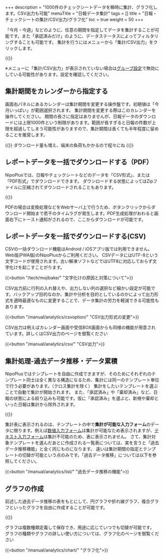 +++
description = "1000件のチェックシートデータを瞬時に集計、グラフ化します。CSV出力も可能"
menuTitle = "日報データ集計"
tags = []
title = "日報・チェックシートの集計/CSV出力/グラフ化"
toc = true
weight = 50
+++

「今月・今週」などのように、任意の期間を指定してデータを集計することが可能です。また「承認済みだけ」のように、データステータスによってフィルタリングすることも可能です。
集計を行うにはメニューから「集計/CSV出力」をクリックします。

{{<appscreen filename="report-totaling" title="日報の集計画面。期間指定エリア・ダウンロードエリア・集計エリアの3つで構成される"  >}}

※メニューに「集計/CSV出力」が表示されていない場合は[グループ設定](/manual/initial-setting/group-setting/make/)で無効にしている可能性があります。設定を確認してください。

## 集計期間をカレンダーから指定する

画面右パネルにあるカレンダーは集計期間を変更する操作盤です。初期値は「今月いっぱい」が範囲選択されます。
集計期間を変更する際はこのカレンダーを操作してください。
期間の長さに指定はありませんが、日報データのダウンロードには上限1000件という制限があります。範囲が長すぎると日報の件数が上限を超過してしまう可能性がありますので、集計期間は長くても半年程度に留めることを推奨します。

{{<alice pos="right" icon="ok">}}
ダウンロード量も増え、端末の負荷もかかるので程々にね
{{</alice>}}

## レポートデータを一括でダウンロードする（PDF）

NipoPlusでは、日報やチェックシートなどのデータを「CSV形式」、または「PDF形式」でダウンロードできます。
ダウンロードする状態によってはZipファイルに圧縮されてダウンロードされることもあります。

{{<appscreen filename="report-download" title="日報のデータをCSV形式、またはPDF形式でダウンロードできます"  >}}

PDFの場合は変換処理などをWebサーバ上で行うため、ボタンクリックからダウンロード開始まで若干のタイムラグが発生します。PDF生成処理がおわると画面右下にトースト通知がされるので、ここからダウンロードが可能です。

## レポートデータを一括でダウンロードする(CSV)

CSVの一括ダウンロード機能はAndroid / iOSアプリ版では利用できません。Web版(PWA版)のNipoPlusからご利用ください。
CSVデータにはUTF-8という文字コードが使用されます。古い解凍ソフトなどではUTF8に対応しておらず文字化けを起こすことがります。

{{<button "/tech/mojibake/" "文字化けの原因と対策について">}}

CSV出力前に行列の入れ替えや、出力しない列の選択など細かい設定が可能です。バックアップ目的なのか、集計や分析を目的としているのかによって出力形式を適時最適なものに変更することで、データ集計の労力を軽減できる可能性もあります。

{{<button "/manual/analytics/csvoption/" "CSV出力形式の変更">}}

CSV出力は例えばカレンダー画面や受信BOX画面からも同様の機能が用意されています。詳しくはCSV出力のページを御覧ください

{{<button "/manual/analytics/csv/" "CSV出力">}}


## 集計処理-過去データ推移・データ累積

NipoPlusではテンプレートを自由に作成できますが、そのためにそれぞれのテンプレート同士は全く異なる構造になるため、集計には同一のテンプレート単位で行う必要があります。（クロス集計を除く）
集計をしたいテンプレートを選ぶことで自動で集計が開始されます。
また、「承認済み」や「棄却済み」など、日報の状態による絞り込みも可能です。仮に「承認済み」を選ぶと、新規や棄却といった日報は集計から除外されます。

{{<appscreen filename="report-filter" title="集計の対象を選択する"  >}}

集計表に表示されるのは、テンプレートの中で**集計が可能な入力フォーム**のデータに限ります。例えば[数値入力フォーム](/manual/initial-setting/group-setting/template/math/)は集計が可能なため表示されますが、[テキスト入力フォーム](/manual/initial-setting/group-setting/template/text/)は集計不可能のため、表に表示されません。
さて、集計対象テンプレートを選んだあとに作成される一覧表については、実を言うと「過去データ推移機能」と全く同じものになります。
違いは集計期間の指定とテンプレートの切替が可能という点のみです。「過去データ推移」については以下を参照してください。

{{<button "/manual/analytics/list/" "過去データ推移の機能">}}

## グラフの作成

前述した過去データ推移の表をもとにして、円グラフや折れ線グラフ、複合グラフといったグラフを自由に作成することが可能です。

{{<appscreen filename="report-charts" title="データのグラフ化"  >}}

グラフは複数種類定義して保存でき、用途に応じていつでも切替が可能です。
グラフの種類やグラフの詳しい使い方については、グラフ化のページを御覧ください

{{<button "/manual/analytics/chart/" "グラフ化">}}

